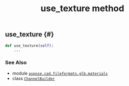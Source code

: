 ﻿---
title: use_texture method
second_title: Aspose.CAD for Python via .NET API References
description: 
type: docs
weight: 60
url: /python-net/aspose.cad.fileformats.glb.materials/channelbuilder/use_texture/
is_root: false
---

## use_texture {#}





```python
def use_texture(self):
    ...
```





### See Also
* module [`aspose.cad.fileformats.glb.materials`](../../)
* class [`ChannelBuilder`](/cad/python-net/aspose.cad.fileformats.glb.materials/channelbuilder)
